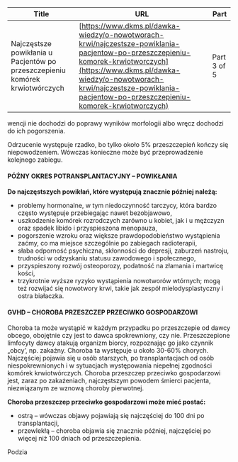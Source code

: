| **Title**       | **URL**           | **Part**              |
|-----------------|-------------------|-----------------------|
| Najczęstsze powikłania u Pacjentów po przeszczepieniu komórek krwiotwórczych         | [https://www.dkms.pl/dawka-wiedzy/o-nowotworach-krwi/najczestsze-powiklania-pacjentow-po-przeszczepieniu-komorek-krwiotworczych](https://www.dkms.pl/dawka-wiedzy/o-nowotworach-krwi/najczestsze-powiklania-pacjentow-po-przeszczepieniu-komorek-krwiotworczych)    | Part 3 of 5          |

wencji nie dochodzi do poprawy wyników morfologii albo wręcz dochodzi do ich pogorszenia.


Odrzucenie występuje rzadko, bo tylko około 5% przeszczepień kończy się niepowodzeniem. Wówczas konieczne może być przeprowadzenie kolejnego zabiegu.


#### PÓŹNY OKRES POTRANSPLANTACYJNY – POWIKŁANIA


**Do najczęstszych powikłań, które występują znacznie później należą:**


* problemy hormonalne, w tym niedoczynność tarczycy, która bardzo często występuje przebiegając nawet bezobjawowo,
* uszkodzenie komórek rozrodczych zarówno u kobiet, jak i u mężczyzn oraz spadek libido i przyspieszona menopauza,
* pogorszenie wzroku oraz większe prawdopodobieństwo wystąpienia zaćmy, co ma miejsce szczególnie po zabiegach radioterapii,
* słaba odporność psychiczna, skłonności do depresji, zaburzeń nastroju, trudności w odzyskaniu statusu zawodowego i społecznego,
* przyspieszony rozwój osteoporozy, podatność na złamania i martwicę kości,
* trzykrotnie wyższe ryzyko wystąpienia nowotworów wtórnych; mogą też rozwijać się nowotwory krwi, takie jak zespół mielodysplastyczny i ostra białaczka.


#### GVHD – CHOROBA PRZESZCZEP PRZECIWKO GOSPODARZOWI


Choroba ta może wystąpić w każdym przypadku po przeszczepie od dawcy obcego, obojętnie czy jest to dawca spokrewniony, czy nie. Przeszczepione limfocyty dawcy atakują organizm biorcy, rozpoznając go jako czynnik „obcy’, np. zakaźny. Choroba ta występuje u około 30\-60% chorych. Najczęściej pojawia się u osób starszych, po transplantacjach od osób niespokrewnionych i w sytuacjach występowania niepełnej zgodności komórek krwiotwórczych. Choroba przeszczep przeciwko gospodarzowi jest, zaraz po zakażeniach, najczęstszym powodem śmierci pacjenta, niezwiązanym ze wznową choroby pierwotnej.


**Choroba przeszczep przeciwko gospodarzowi może mieć postać:**


* ostrą – wówczas objawy pojawiają się najczęściej do 100 dni po transplantacji,
* przewlekłą – choroba objawia się znacznie później, najczęściej po więcej niż 100 dniach od przeszczepienia.


Podzia